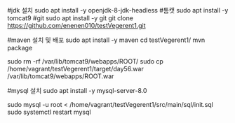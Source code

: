 #jdk 설치
sudo apt install -y openjdk-8-jdk-headless
#톰캣
sudo apt install -y tomcat9
#git
sudo apt install -y git
git clone https://github.com/enenen010/testVegerent1.git

#maven 설치 및 배포
sudo apt install -y maven
cd testVegerent1/
mvn package

sudo rm -rf /var/lib/tomcat9/webapps/ROOT/
sudo cp /home/vagrant/testVegerent1/target/day56.war /var/lib/tomcat9/webapps/ROOT.war



#mysql 설치
sudo apt install -y mysql-server-8.0

sudo mysql -u root < /home/vagrant/testVegerent1/src/main/sql/init.sql
sudo systemctl restart mysql
